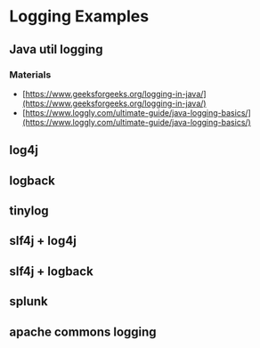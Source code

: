 # Logging Examples

## Java util logging
### Materials
* [https://www.geeksforgeeks.org/logging-in-java/](https://www.geeksforgeeks.org/logging-in-java/)
* [https://www.loggly.com/ultimate-guide/java-logging-basics/](https://www.loggly.com/ultimate-guide/java-logging-basics/)

## log4j
## logback
## tinylog
## slf4j + log4j
## slf4j + logback
## splunk
## apache commons logging